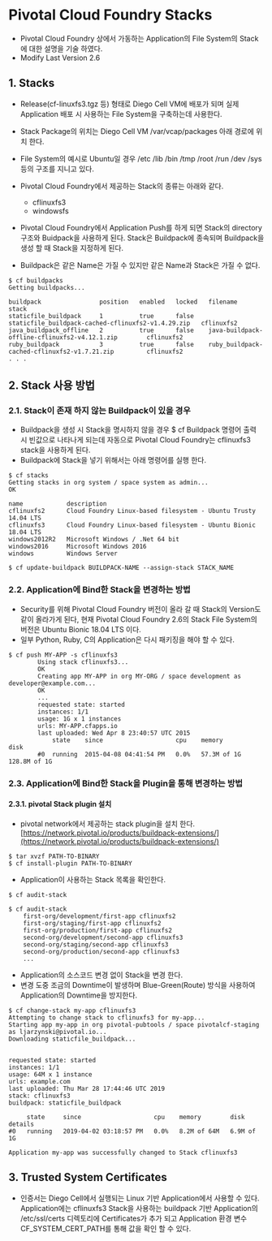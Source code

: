 #  Pivotal Cloud Foundry Stacks
 
- Pivotal Cloud Foundry 상에서 가동하는 Application의 File System의 Stack에 대한 설명을 기술 하였다.
- Modify Last Version 2.6

## 1. Stacks
- Release(cf-linuxfs3.tgz 등) 형태로 Diego Cell VM에 배포가 되며 실제 Application 배포 시 사용하는 File System을 구축하는데 사용한다.
- Stack Package의 위치는 Diego Cell VM /var/vcap/packages 아래 경로에 위치 한다.
- File System의 예시로 Ubuntu일 경우 /etc /lib /bin /tmp /root /run /dev /sys 등의 구조를 지니고 있다.
- Pivotal Cloud Foundry에서 제공하는 Stack의 종류는 아래와 같다.
	- cflinuxfs3
	- windowsfs

- Pivotal Cloud Foundry에서 Application Push를 하게 되면 Stack의 directory 구조와 Buidpack을 사용하게 된다. Stack은 Buildpack에 종속되며 Buildpack을 생성 할 때 Stack을 지정하게 된다.
- Buildpack은 같은 Name은 가질 수 있지만 같은 Name과 Stack은 가질 수 없다.

```
$ cf buildpacks
Getting buildpacks...

buildpack                position   enabled   locked   filename                                             stack
staticfile_buildpack     1          true      false    staticfile_buildpack-cached-cflinuxfs2-v1.4.29.zip   cflinuxfs2
java_buildpack_offline   2          true      false    java-buildpack-offline-cflinuxfs2-v4.12.1.zip        cflinuxfs2
ruby_buildpack           3          true      false    ruby_buildpack-cached-cflinuxfs2-v1.7.21.zip         cflinuxfs2
. . .
```

## 2. Stack 사용 방법

### 2.1. Stack이 존재 하지 않는 Buildpack이 있을 경우

- Buildpack을 생성 시 Stack을 명시하지 않을 경우 $ cf Buildpack 명령어 출력 시 빈값으로 나타나게 되는데 자동으로 Pivotal Cloud Foundry는 cflinuxfs3 stack을 사용하게 된다.
- Buildpack에 Stack을 넣기 위해서는 아래 명령어를 실행 한다.
```
$ cf stacks
Getting stacks in org system / space system as admin...
OK

name            description
cflinuxfs2      Cloud Foundry Linux-based filesystem - Ubuntu Trusty 14.04 LTS
cflinuxfs3      Cloud Foundry Linux-based filesystem - Ubuntu Bionic 18.04 LTS
windows2012R2   Microsoft Windows / .Net 64 bit
windows2016     Microsoft Windows 2016
windows         Windows Server

$ cf update-buildpack BUILDPACK-NAME --assign-stack STACK_NAME
```

### 2.2. Application에 Bind한 Stack을 변경하는 방법
- Security를 위해 Pivotal Cloud Foundry 버전이 올라 갈 때 Stack의 Version도 같이 올라가게 된다, 현재 Pivotal Cloud Foundry 2.6의 Stack File System의 버전은 Ubuntu Bionic 18.04 LTS 이다.
- 일부 Python, Ruby, C의 Application은 다시 패키징을 해야 할 수 있다.

```
$ cf push MY-APP -s cflinuxfs3
        Using stack cflinuxfs3...
        OK
        Creating app MY-APP in org MY-ORG / space development as developer@example.com...
        OK
        ...
        requested state: started
        instances: 1/1
        usage: 1G x 1 instances
        urls: MY-APP.cfapps.io
        last uploaded: Wed Apr 8 23:40:57 UTC 2015
            state    since                    cpu    memory        disk
        #0  running  2015-04-08 04:41:54 PM   0.0%   57.3M of 1G   128.8M of 1G
```

### 2.3. Application에 Bind한 Stack을 Plugin을 통해 변경하는 방법

#### 2.3.1. pivotal Stack plugin 설치
- pivotal network에서 제공하는 stack plugin을 설치 한다.  [https://network.pivotal.io/products/buildpack-extensions/](https://network.pivotal.io/products/buildpack-extensions/)
```
$ tar xvzf PATH-TO-BINARY
$ cf install-plugin PATH-TO-BINARY
```
- Application이 사용하는 Stack 목록을 확인한다.
```
$ cf audit-stack

$ cf audit-stack
    first-org/development/first-app cflinuxfs2 
    first-org/staging/first-app cflinuxfs2
    first-org/production/first-app cflinuxfs2
    second-org/development/second-app cflinuxfs3
    second-org/staging/second-app cflinuxfs3
    second-org/production/second-app cflinuxfs3
    ...
```
- Application의 소스코드 변경 없이 Stack을 변경 한다.
- 변경 도중 조금의 Downtime이 발생하며 Blue-Green(Route) 방식을 사용하여 Application의  Downtime을 방지한다.
```
$ cf change-stack my-app cflinuxfs3
Attempting to change stack to cflinuxfs3 for my-app...
Starting app my-app in org pivotal-pubtools / space pivotalcf-staging as ljarzynski@pivotal.io...
Downloading staticfile_buildpack...


requested state: started
instances: 1/1
usage: 64M x 1 instance
urls: example.com
last uploaded: Thu Mar 28 17:44:46 UTC 2019
stack: cflinuxfs3
buildpack: staticfile_buildpack

     state     since                    cpu    memory        disk         details
#0   running   2019-04-02 03:18:57 PM   0.0%   8.2M of 64M   6.9M of 1G

Application my-app was successfully changed to Stack cflinuxfs3
```

## 3. Trusted System Certificates

- 인증서는 Diego Cell에서 실행되는 Linux 기반 Application에서 사용할 수 있다. Application에는 cflinuxfs3 Stack을 사용하는 buildpack 기반 Application의 /etc/ssl/certs 디렉토리에 Certificates가 추가 되고 Application 환경 변수 CF_SYSTEM_CERT_PATH를 통해 값을 확인 할 수 있다.

